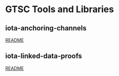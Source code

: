 # GTSC Tools and Libraries

## iota-anchoring-channels

[README](./anchoring-channels)

## iota-linked-data-proofs

[README](./linked-data-proofs)
